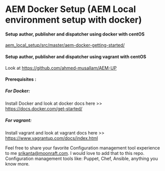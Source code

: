 # AEM Docker Setup (AEM Local environment setup with docker)

#### Setup author, publisher and dispatcher using docker with centOS 
[aem_local_setup/src/master/aem-docker-getting-started/](aem-docker-getting-started/README.md)

#### Setup author, publisher and dispatcher using vagrant with centOS
Look at https://github.com/ahmed-musallam/AEM-UP

#### Prerequisites : 
##### For Docker:
Install Docker
and look at docker docs here >> https://docs.docker.com/get-started/
##### For vagrant:
Install vagrant 
and look at vagrant docs here >> https://www.vagrantup.com/docs/index.html

Feel free to share your favorite Configuration management tool experience to me srikanta@moonraft.com.
I would love to add that to this repo.
Configuration management tools like: Puppet, Chef, Ansible, anything you know more.

